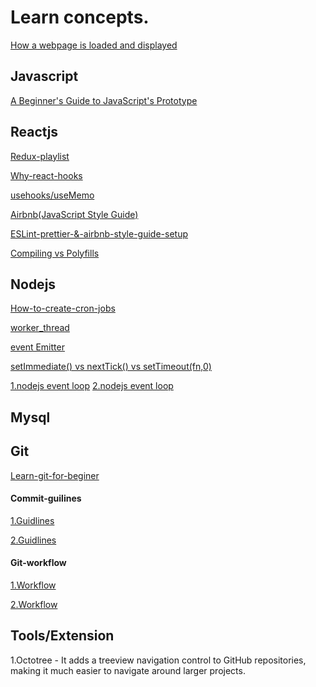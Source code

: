 # Learn concepts.
[How a webpage is 
loaded and displayed](https://varvy.com/pagespeed/display.html)

## Javascript

[A Beginner's Guide to JavaScript's Prototype](https://tylermcginnis.com/beginners-guide-to-javascript-prototype/)

## Reactjs
[Redux-playlist](https://www.youtube.com/watch?v=7Erbf5NXQQw&list=PL7pEw9n3GkoWgIc-Ambc-QZGcTKEei2O3)

[Why-react-hooks](https://tylermcginnis.com/why-react-hooks/)

[usehooks/useMemo](https://usehooks.com/useMemo/)

[Airbnb(JavaScript Style Guide)](https://github.com/airbnb/javascript)

[ESLint-prettier-&-airbnb-style-guide-setup](https://www.youtube.com/watch?v=SydnKbGc7W8&t=938s)

[Compiling vs Polyfills](https://tylermcginnis.com/compiling-polyfills/)

## Nodejs 

[How-to-create-cron-jobs](https://scotch.io/tutorials/nodejs-cron-jobs-by-examples)

[worker_thread](https://medium.com/@Trott/using-worker-threads-in-node-js-80494136dbb6)

[event Emitter](https://cloudnweb.dev/2019/08/understanding-eventemitter-in-node-js-with-a-usecase/)

[setImmediate() vs nextTick() vs setTimeout(fn,0)](http://voidcanvas.com/setimmediate-vs-nexttick-vs-settimeout/)

[1.nodejs event loop](http://voidcanvas.com/nodejs-event-loop/)
[2.nodejs event loop](https://blog.insiderattack.net/handling-io-nodejs-event-loop-part-4-418062f917d1)

## Mysql 

## Git 

[Learn-git-for-beginer](https://www.youtube.com/watch?v=D3RVdblCmk0)

#### Commit-guilines

[1.Guidlines](https://github.com/ashokdey/guidelines/blob/master/Commit_Guidelines.md)

[2.Guidlines](https://www.conventionalcommits.org/en/v1.0.0-beta.2/)

#### Git-workflow

[1.Workflow](https://www.atlassian.com/git/tutorials/comparing-workflows/gitflow-workflow)

[2.Workflow](https://nvie.com/posts/a-successful-git-branching-model/)

## Tools/Extension

1.Octotree - It adds a treeview navigation control to GitHub repositories, making it much easier to navigate around larger projects. 
